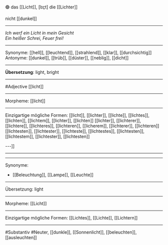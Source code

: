 🟢 das [[Licht]], [lɪçt]
die [[Lichter]]

nicht [[dunkel]]

---
*Ich werf ein Licht in mein Gesicht*  
*Ein heißer Schrei, Feuer frei!*  

---
Synonyme: [[hell]], [[leuchtend]], [[strahlend]], [[klar]], [[durchsichtig]]
Antonyme: [[dunkel]], [[trüb]], [[düster]], [[neblig]], [[dicht]]

---
**Übersetzung**:
light, bright

---
#Adjective [[licht]]

---
Morpheme:
[[licht]]

---


Einzigartige mögliche Formen: 
[[licht]], [[lichter]], [[lichte]], [[lichtes]], [[lichten]], [[lichtem]], [[lichter]], [[lichten]]
[[lichter]], [[lichterer]], [[lichtere]], [[lichteres]], [[lichteren]], [[licherem]], [[lichterer]], [[lichteren]]
[[lichtesten]], [[lichtester]], [[lichteste]], [[lichtestes]], [[lichtesten]], [[lichtestem]], [[lichtester]], [[lichtesten]]

---]]


---


---
Synonyme:
- [[Beleuchtung]], [[Lampe]], [[Leuchte]]

---
Übersetzung: light

---
Morpheme:
[[Licht]]

---
Einzigartige mögliche Formen: [[Lichtes]], [[Lichte]], [[Lichtern]]

---
#Substantiv #Neuter, [[dunkle]], [[Sonnenlicht]], [[beleuchten]], [[ausleuchten]]